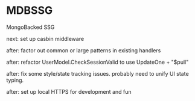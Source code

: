 # MDBSSG
MongoBacked SSG


next: set up casbin middleware

after: factor out common or large patterns in existing handlers

after: refactor UserModel.CheckSessionValid to use UpdateOne + "$pull"

after: fix some style/state tracking issues. probably need to unify UI state typing.

after: set up local HTTPS for development and fun
